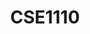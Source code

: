 ---
layout: post
title: CSE1110
name: Software Quality and Testing
topic: Security Testing - Checking for what shouldn't happen
slides: SAST-website.pdf
transcript: sqt/security-testing.md
years: 2019 - present
guest: 'false'
---